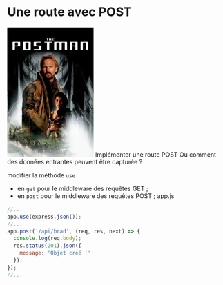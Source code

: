 # Une route avec POST
<img src="../img/postman.webp" width="200"> 
Implémenter une route POST  
Ou comment des données entrantes peuvent être capturée ?


modifier la méthode  <code>use</code>  
- en  <code>get</code>  pour le middleware des requêtes GET ;
- en  <code>post</code>  pour le middleware des requêtes POST ;
app.js
```js
//...
app.use(express.json());
//...
app.post('/api/brad', (req, res, next) => {
  console.log(req.body);
  res.status(201).json({
    message: 'Objet créé !'
  });
});
//...
```